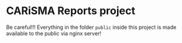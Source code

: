 # CARiSMA Reports project

Be careful!!! Everything in the folder `public` inside this project is made available to the public via nginx server!
